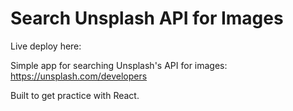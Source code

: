 # Search Unsplash API for Images

Live deploy here:


Simple app for searching Unsplash's API for images:
https://unsplash.com/developers

Built to get practice with React.
